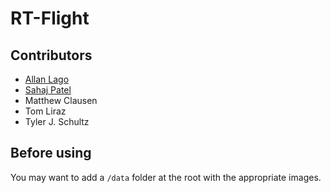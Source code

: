 # RT-Flight

## Contributors

- [Allan Lago](https://github.com/alago1)
- [Sahaj Patel](https://github.com/sah4jpatel)
- Matthew Clausen
- Tom Liraz
- Tyler J. Schultz

## Before using

You may want to add a `/data` folder at the root with the appropriate images.
